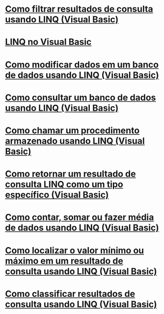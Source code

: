 # [Como filtrar resultados de consulta usando LINQ (Visual Basic)](how-to-filter-query-results-by-using-linq.md)
# [LINQ no Visual Basic](index.md)
# [Como modificar dados em um banco de dados usando LINQ (Visual Basic)](how-to-modify-data-in-a-database-by-using-linq.md)
# [Como consultar um banco de dados usando LINQ (Visual Basic)](how-to-query-a-database-by-using-linq.md)
# [Como chamar um procedimento armazenado usando LINQ (Visual Basic)](how-to-call-a-stored-procedure-by-using-linq.md)
# [Como retornar um resultado de consulta LINQ como um tipo específico (Visual Basic)](how-to-return-a-linq-query-result-as-a-specific-type.md)
# [Como contar, somar ou fazer média de dados usando LINQ (Visual Basic)](how-to-count-sum-or-average-data-by-using-linq.md)
# [Como localizar o valor mínimo ou máximo em um resultado de consulta usando LINQ (Visual Basic)](how-to-find-the-minimum-or-maximum-value-in-a-query-result.md)
# [Como classificar resultados de consulta usando LINQ (Visual Basic)](how-to-sort-query-results-by-using-linq.md)
